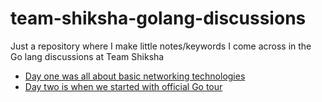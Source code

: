 # team-shiksha-golang-discussions
Just a repository where I make little notes/keywords I come across in the Go lang discussions at Team Shiksha

- [Day one was all about basic networking technologies](basic_terms_03_10_2024.md)
- [Day two is when we started with official Go tour](golang_starters_04_10_2024.md)
